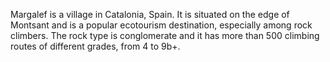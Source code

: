 Margalef is a village in Catalonia, Spain. It is situated on the edge of Montsant and is a popular ecotourism destination, especially among rock climbers. The rock type is conglomerate and it has more than 500 climbing routes of different grades, from 4 to 9b+.